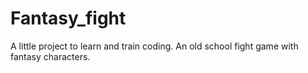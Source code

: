 # Fantasy_fight
A little project to learn and train coding. An old school fight game with fantasy characters.
